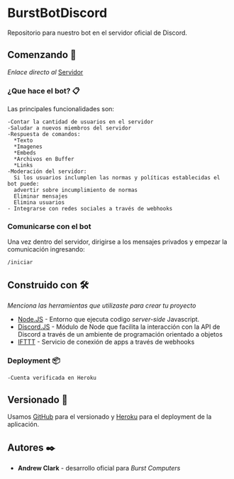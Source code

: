 # BurstBotDiscord
Repositorio para nuestro bot en el servidor oficial de Discord.

## Comenzando 🚀

_Enlace directo al_ [Servidor](https://discord.gg/TXDrcTw)


### ¿Que hace el bot? 📋
Las principales funcionalidades son:

```
-Contar la cantidad de usuarios en el servidor
-Saludar a nuevos miembros del servidor
-Respuesta de comandos:
  *Texto
  *Imagenes
  *Embeds
  *Archivos en Buffer
  *Links
-Moderación del servidor: 
  Si los usuarios inclumplen las normas y políticas establecidas el bot puede:
  advertir sobre incumplimiento de normas
  Eliminar mensajes 
  Elimina usuarios
- Integrarse con redes sociales a través de webhooks

```

### Comunicarse con el bot 
Una vez dentro del servidor, dirigirse a los mensajes privados y empezar la comunicación ingresando:

```
/iniciar
```

## Construido con 🛠️

_Menciona las herramientas que utilizaste para crear tu proyecto_

* [Node.JS](https://nodejs.org/en/) - Entorno que ejecuta codigo _server-side_ Javascript.
* [Discord.JS](https://discord.js.org/#/) - Módulo de Node que facilita la interacción con la API de Discord a través de un ambiente de programación orientado a objetos 
* [IFTTT](https://ifttt.com/) - Servicio de conexión de apps a través de webhooks


### Deployment 📦

```
-Cuenta verificada en Heroku
```


## Versionado 📌

Usamos [GitHub](https://github.com/) para el versionado y [Heroku](https://www.heroku.com/) para el deployment de la aplicación.

## Autores ✒️


* **Andrew Clark** - desarrollo oficial para  *Burst Computers* 
